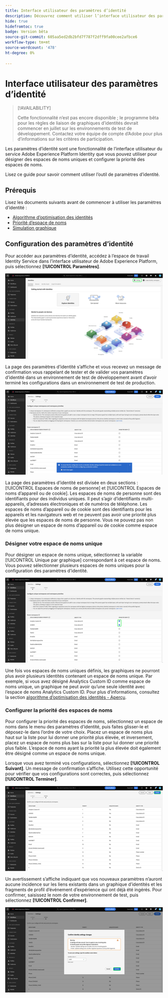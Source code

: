 ```yaml
---
title: Interface utilisateur des paramètres d’identité
description: Découvrez comment utiliser l’interface utilisateur des paramètres d’identité.
hide: true
hidefromtoc: true
badge: Version bêta
source-git-commit: 605aa5ed2db2bfd7f787f2dff9fa00cee2afbce6
workflow-type: tm+mt
source-wordcount: '478'
ht-degree: 0%

---
```


# Interface utilisateur des paramètres d’identité

>[!AVAILABILITY]
>
>Cette fonctionnalité n’est pas encore disponible ; le programme bêta pour les règles de liaison de graphiques d’identités devrait commencer en juillet sur les environnements de test de développement. Contactez votre équipe de compte d’Adobe pour plus d’informations sur les critères de participation.

Les paramètres d’identité sont une fonctionnalité de l’interface utilisateur du service Adobe Experience Platform Identity que vous pouvez utiliser pour désigner des espaces de noms uniques et configurer la priorité des espaces de noms.

Lisez ce guide pour savoir comment utiliser l’outil de paramètres d’identité.

## Prérequis

Lisez les documents suivants avant de commencer à utiliser les paramètres d’identité :

* [Algorithme d’optimisation des identités](./identity-optimization-algorithm.md)
* [Priorité d’espace de noms](./namespace-priority.md)
* [Simulation graphique](./graph-simulation.md)

## Configuration des paramètres d’identité

Pour accéder aux paramètres d’identité, accédez à l’espace de travail Identity Service dans l’interface utilisateur de Adobe Experience Platform, puis sélectionnez **[!UICONTROL Paramètres]**.

![Bouton des paramètres d’identité sélectionné.](../images/rules/identity-ui.png)

La page des paramètres d’identité s’affiche et vous recevez un message de confirmation vous rappelant de tester et de valider vos paramètres d’identité dans un environnement de test de développement avant d’avoir terminé les configurations dans un environnement de test de production.

![La page des paramètres d’identité.](../images/rules/identity-settings.png)

La page des paramètres d’identité est divisée en deux sections : [!UICONTROL Espaces de noms de personne] et [!UICONTROL Espaces de noms d’appareil ou de cookie]. Les espaces de noms de personne sont des identifiants pour des individus uniques. Il peut s’agir d’identifiants multi-appareils, d’adresses électroniques et de numéros de téléphone. Les espaces de noms d’appareil ou de cookie sont des identifiants pour les appareils et les navigateurs web et ne peuvent pas avoir une priorité plus élevée que les espaces de noms de personne. Vous ne pouvez pas non plus désigner un espace de noms d’appareil ou de cookie comme espace de noms unique.

### Désigner votre espace de noms unique

Pour désigner un espace de noms unique, sélectionnez la variable [!UICONTROL Unique par graphique] correspondant à cet espace de noms. Vous pouvez sélectionner plusieurs espaces de noms uniques pour la configuration des paramètres d’identité.

![Deux espaces de noms uniques sélectionnés.](../images/rules/unique-namespaces.png)

Une fois vos espaces de noms uniques définis, les graphiques ne pourront plus avoir plusieurs identités contenant un espace de noms unique. Par exemple, si vous avez désigné Analytics Custom ID comme espace de noms unique, un graphique ne peut avoir qu’une seule identité avec l’espace de noms Analytics Custom ID. Pour plus d’informations, consultez la section [algorithme d’optimisation des identités - Aperçu](./identity-optimization-algorithm.md#unique-namespace).

### Configurer la priorité des espaces de noms

Pour configurer la priorité des espaces de noms, sélectionnez un espace de noms dans le menu des paramètres d’identité, puis faites glisser-le et déposez-le dans l’ordre de votre choix. Placez un espace de noms plus haut sur la liste pour lui donner une priorité plus élevée, et inversement, placez un espace de noms plus bas sur la liste pour lui donner une priorité plus faible. L’espace de noms ayant la priorité la plus élevée doit également être désigné comme un espace de noms unique.

Lorsque vous avez terminé vos configurations, sélectionnez **[!UICONTROL Suivant]**. Un message de confirmation s’affiche. Utilisez cette opportunité pour vérifier que vos configurations sont correctes, puis sélectionnez **[!UICONTROL Terminer]**.

![Page de validation.](../images/rules/validate.png)

Un avertissement s’affiche indiquant que vos nouveaux paramètres n’auront aucune incidence sur les liens existants dans un graphique d’identités et les fragments de profil d’événement d’expérience qui ont déjà été ingérés. Pour confirmer, saisissez le nom de votre environnement de test, puis sélectionnez **[!UICONTROL Confirmer]**.

![La fenêtre de confirmation.](../images/rules/confirm.png)